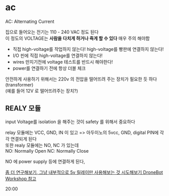 # ac
AC: Alternating Current   

집으로 들어오는 전기는 110 - 240 VAC 정도 된다   
이 정도의 VOLTAGE는 **사람을 다치게 하거나 죽게 할 수 있다**  매우 주의 해야함    

- 직접 high-voltage를 작업하지 않는다!  high-voltage를 빵판에 연결하지 않는다!  
- I/O 핀에 직접 high-voltage를 연결하지 않는다!
- wires 만지기전에 voltage 테스트를 반드시 해야한다!
- power를 연결하기 전에 항상 더블 체크


안전하게 사용하기 위해서는 220v 의 전압을 떨어뜨려 주는 장치가 필요한 듯 하다 (transformer)   
(예를 들어 12V 로 떨어뜨려주는 장치?)   

## REALY 모듈

input Voltage를 isolation 을 해주는 것이 safety 를 위해서 중요하다   

relay 모듈에는 VCC, GND, IN 이 있고 => 아두이노의 5vcc, GND, digital PIN에 각각 연결되게 된다   
또한 realy 모듈에는 NO, NC 가 있는데    
NO: Normally Open 
NC: Normally Close   

NO 에 power supply 등에 연결하게 된다, 


[좀 더 연구해보기, 그냥 내부적으로 5v 릴레이만 사용해보는 것 시도해보기 DroneBot Workshop 참고](https://www.youtube.com/watch?v=H8FrL37Z7xE)  

20:00

